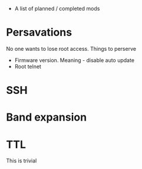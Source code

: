 * A list of planned / completed mods
# Persavations
No one wants to lose root access. Things to perserve
* Firmware version. Meaning - disable auto update
* Root telnet

# SSH

# Band expansion

# TTL
This is trivial

